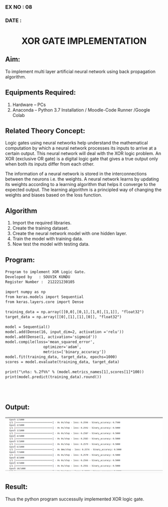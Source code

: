 ### EX NO : 08
### DATE  :
# <p align="center"> XOR GATE IMPLEMENTATION </p>
## Aim:
   To implement multi layer artificial neural network using back propagation algorithm.
## Equipments Required:
1. Hardware – PCs
2. Anaconda – Python 3.7 Installation / Moodle-Code Runner /Google Colab

## Related Theory Concept:
Logic gates using neural networks help understand the mathematical computation by which a neural network processes its inputs to arrive at a certain output. This neural network will deal with the XOR logic problem. An XOR (exclusive OR gate) is a digital logic gate that gives a true output only when both its inputs differ from each other.

The information of a neural network is stored in the interconnections between the neurons i.e. the weights. A neural network learns by updating its weights according to a learning algorithm that helps it converge to the expected output. The learning algorithm is a principled way of changing the weights and biases based on the loss function.

## Algorithm
1. Import the required libraries.
2. Create the training dataset.
3. Create the neural network model with one hidden layer.
4. Train the model with training data.
5. Now test the model with testing data.

## Program:
```
Program to implement XOR Logic Gate.
Developed by   : SOUVIK KUNDU
Register Number :  212221230105

import numpy as np
from keras.models import Sequential
from keras.layers.core import Dense

training_data = np.array([[0,0],[0,1],[1,0],[1,1]], "float32")
target_data = np.array([[0],[1],[1],[0]], "float32")

model = Sequential()
model.add(Dense(16, input_dim=2, activation ='relu'))
model.add(Dense(1, activation='sigmoid'))
model.compile(loss='mean_squared_error',
                 optimizer='adam',
                 metrics=['binary_accuracy'])
model.fit(training_data, target_data, epochs=1000)
scores = model.evaluate(training_data, target_data)

print("\n%s: %.2f%%" % (model.metrics_names[1],scores[1]*100))
print(model.predict(training_data).round())




```

## Output:
![XOR GATE](1.png)


## Result:
Thus the python program successully implemented XOR logic gate.
